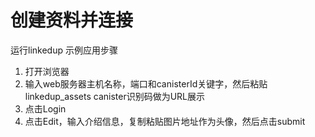 # 创建资料并连接



运行linkedup 示例应用步骤

1. 打开浏览器
2. 输入web服务器主机名称，端口和canisterId关键字，然后粘贴linkedup\_assets canister识别码做为URL展示
3. 点击Login
4. 点击Edit，输入介绍信息，复制粘贴图片地址作为头像，然后点击submit

